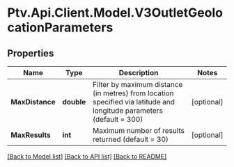 # Ptv.Api.Client.Model.V3OutletGeolocationParameters

## Properties

Name | Type | Description | Notes
------------ | ------------- | ------------- | -------------
**MaxDistance** | **double** | Filter by maximum distance (in metres) from location specified via latitude and longitude parameters (default &#x3D; 300) | [optional] 
**MaxResults** | **int** | Maximum number of results returned (default &#x3D; 30) | [optional] 

[[Back to Model list]](../README.md#documentation-for-models) [[Back to API list]](../README.md#documentation-for-api-endpoints) [[Back to README]](../README.md)

